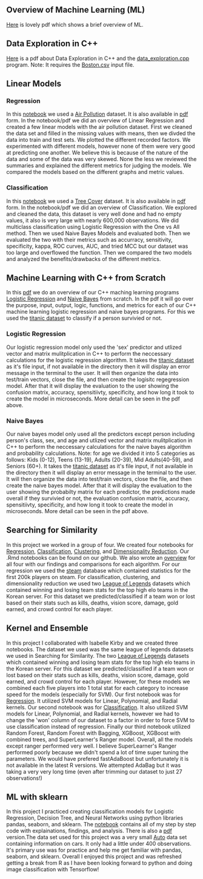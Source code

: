 ## Overview of Machine Learning (ML)
[Here](Overview%20of%20ML.pdf) is lovely pdf which shows a brief overview of ML.

## Data Exploration in C++
[Here](Data%20Exploration/Data%20Exploration%20in%20C%2B%2B.pdf) is a pdf about Data Exploration in C++ and the [data_exploration.cpp](Data%20Exploration/data_exploration.cpp) program. Note: It requires the [Boston.csv](Data%20Exploration/Boston.csv) input file.

## Linear Models

### Regression
In this [notebook](Linear%20Models/Regression/Regression.Rmd) we used a [Air Pollution](Linear%20Models/Regression/Air_Pollution.csv) dataset. It is also available in [pdf](Linear%20Models/Regression/Regression.pdf) form. In the notebook/pdf we did an overview of Linear Regression and created a few linear models with the air pollution dataset. First we cleaned the data set and filled in the missing values with means, then we divded the data into train and test sets. We plotted the different recorded factors. We experimented with different models, however none of them were very good at predicting one another. We believe this is because of the nature of the data and some of the data was very skewed. None the less we reviewed the summaries and explained the different metrics for judging the models. We compared the models based on the different graphs and metric values. 

### Classification
In this [notebook](Linear%20Models/Classification/Classification.Rmd) we used a [Tree Cover](Linear%20Models/Classification/covtype.csv) dataset. It is also available in [pdf](Linear%20Models/Classification/Classification.pdf) form. In the notebook/pdf we did an overview of Classification. We explored and cleaned the data, this dataset is very well done and had no empty values, it also is very large with nearly 600,000 observations. We did multiclass classification using Logistic Regression with the One vs All method. Then we used Naive Bayes Models and evaluated both. Then we evaluated the two with their metrics such as accurracy, sensitivity, specificity, kappa, ROC curves, AUC, and tried MCC but our dataset was too large and overflowed the function. Then we compared the two models and analyzed the benefits/drawbacks of the different metrics.

## Machine Learning with C++ from Scratch
In this [pdf](ML%20Algorithms%20from%20Scratch/Machine%20Learning%20with%20C%2B%2B.pdf) we do an overview of our C++ maching learning programs [Logistic Regression](ML%20Algorithms%20from%20Scratch/LogisticRegression.cpp) and [Naive Bayes](ML%20Algorithms%20from%20Scratch/NaiveBayes.cpp) from scratch. In the pdf it will go over the purpose, input, output, logic, functions, and metrics for each of our C++ machine learning logistic regression and naive bayes programs. For this we used the [titanic dataset](ML%20Algorithms%20from%20Scratch/titanic_project.csv) to classify if a person survivied or not.

### Logistic Regression

Our logistic regression model only used the 'sex' predictor and utlized vector and matrix mulitplication in C++ to perform the neccessary calculations for the logistic regression algorithm. It takes the [titanic dataset](ML%20Algorithms%20from%20Scratch/titanic_project.csv) as it's file input, if not available in the directory then it will display an error message in the terminal to the user. It will then organize the data into test/train vectors, close the file, and then create the logisitc regegression model. After that it will display the evaluation to the user showing the confusion matrix, accuracy, spensitiivty, specificity, and how long it took to create the model in microseconds. More detail can be seen in the pdf above.

### Naive Bayes

Our naive bayes model only used all the predictors except person including person's class, sex, and age and utlized vector and matrix mulitplication in C++ to perform the neccessary calculations for the naive bayes algorithm and probability calculations. Note: for age we divided it into 5 categories as follows: Kids (0-12), Teens (13-19), Adults (20-39), Mid Adults(40-59), and Seniors (60+). It takes the [titanic dataset](ML%20Algorithms%20from%20Scratch/titanic_project.csv) as it's file input, if not available in the directory then it will display an error message in the terminal to the user. It will then organize the data into test/train vectors, close the file, and then create the naive bayes model. After that it will display the evaluation to the user showing the probabilty matrix for each predictor, the predictions made overall if they survivied or not, the evaluation confusion matrix, accuracy, spensitiivty, specificity, and how long it took to create the model in microseconds. More detail can be seen in the pdf above.

## Searching for Similarity
In this project we worked in a group of four. We created four notebooks for [Regression](Searching%20for%20Similarity/Regression.pdf), [Classification](Searching%20for%20Similarity/Classification.pdf), [Clustering](Searching%20for%20Similarity/Clustering.pdf), and [Dimensionality Reduction](Searching%20for%20Similarity/Dimensionality_Reduction.pdf). Our .Rmd notebooks can be found on our github. We also wrote an [overview](Searching%20for%20Similarity/Searching%20for%20Similarity_NarrativeDoc.pdf) for all four with our findings and comparisons for each algorithm. For our regression we used the [steam](Searching%20for%20Similarity/Steam_Data/steam_amended_first_200k_players.csv.zip) database which contained statistics for the first 200k players on steam. For classification, clustering, and dimensionality reduction we used two [League of Legends](Searching%20for%20Similarity/League_Data/league_korea_high_elo_team_stats.zip) datasets which contained winning and losing team stats for the top high elo teams in the Korean server. For this dataset we predicted/classified if a team won or lost based on their stats such as kills, deaths, vision score, damage, gold earned, and crowd control for each player.


## Kernel and Ensemble
In this project I collaborated with Isabelle Kirby and we created three notebooks. The dataset we used was the same league of legends datasets we used in Searching for Similarity. The two [League of Legends](Kernel%20and%20Ensemble/League_Data/league_korea_high_elo_team_stats.zip) datasets which contained winning and losing team stats for the top high elo teams in the Korean server. For this dataset we predicted/classified if a team won or lost based on their stats such as kills, deaths, vision score, damage, gold earned, and crowd control for each player. However, for these models we combined each five players into 1 total stat for each category to increase speed for the models (especially for SVM). Our first notebook was for [Regression](Kernel%20and%20Ensemble%20Methods/Regression.pdf). It utilized SVM models for Linear, Polynomial, and Radial kernels. Our second notebook was for [Classification](Kernel%20and%20Ensemble%20Methods/Classification.pdf). It also utilized SVM models for Linear, Polynomial, and Radial kernels, however we had to change the 'won' column of our dataset to a factor in order to force SVM to use classification instead of regression. Finally our third notebook utilized Random Forest, Random Forest with Bagging, XGBoost, XGBoost with combined trees, and SuperLearner's Ranger model. Overall, all the models except ranger performed very well. I believe SuperLearner's Ranger performed poorly because we didn't spend a lot of time super tuning the parameters. We would have prefered fastAdaBoost but unfortunately it is not available in the latest R versions. We attempted AdaBag but it was taking a very very long time (even after trimming our dataset to just 27 observations!)

## ML with sklearn
In this project I practiced creating classification models for Logistic Regression, Decision Tree, and Neural Networks using python libraries pandas, seaborn, and sklearn. The [notebook](ML%20with%20skLearn/ML_with_skLearn.ipynb) contains all of my step by step code with explainations, findings, and analysis. There is also a [pdf](ML%20with%20skLearn/ML_with_skLearn.pdf) version.The data set used for this project was a very small [Auto](ML%20with%20skLearn/Auto.csv) data set containing information on cars. It only had a little under 400 observations. It's primary use was for practice and help me get familiar with pandas, seaborn, and sklearn. Overall I enjoyed this project and was refreshed getting a break from R as I have been looking forward to python and doing image classification with Tensorflow!
